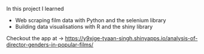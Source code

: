 In this project I learned 

- Web scraping film data with Python and the selenium library
- Building data visualisations with R and the shiny library

Checkout the app at -> https://y9xjge-tyaan-singh.shinyapps.io/analysis-of-director-genders-in-popular-films/
